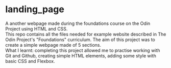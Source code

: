 # landing_page
A another webpage made during the foundations course on the Odin Project using HTML and CSS. <br>
This repo contains all the files needed for example website described in The Odin Project's "Foundations" curriculum.
The aim of this project was to create a simple webpage made of 5 sections.<br>
What I learnt: completing this project allowed me to practise working with Git and Github, creating simple HTML elements, adding some style with basic CSS and Flexbox. <br>
